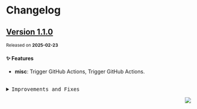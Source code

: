 <a name="readme-top"></a>

# Changelog

## [Version 1.1.0](https://github.com/maidhub/maid-lint/compare/v1.0.0...v1.1.0)

<sup>Released on **2025-02-23**</sup>

#### ✨ Features

- **misc**: Trigger GitHub Actions, Trigger GitHub Actions.

<br/>

<details>
<summary><kbd>Improvements and Fixes</kbd></summary>

#### What's improved

- **misc**: Trigger GitHub Actions ([31856d0](https://github.com/maidhub/maid-lint/commit/31856d0))
- **misc**: Trigger GitHub Actions ([af1e694](https://github.com/maidhub/maid-lint/commit/af1e694))

</details>

<div align="right">

[![](https://img.shields.io/badge/-BACK_TO_TOP-151515?style=flat-square)](#readme-top)

</div>
